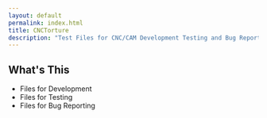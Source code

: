 ```yaml
---
layout: default
permalink: index.html
title: CNCTorture
description: "Test Files for CNC/CAM Development Testing and Bug Reporting"
---
```


## What's This

* Files for Development
* Files for Testing
* Files for Bug Reporting


